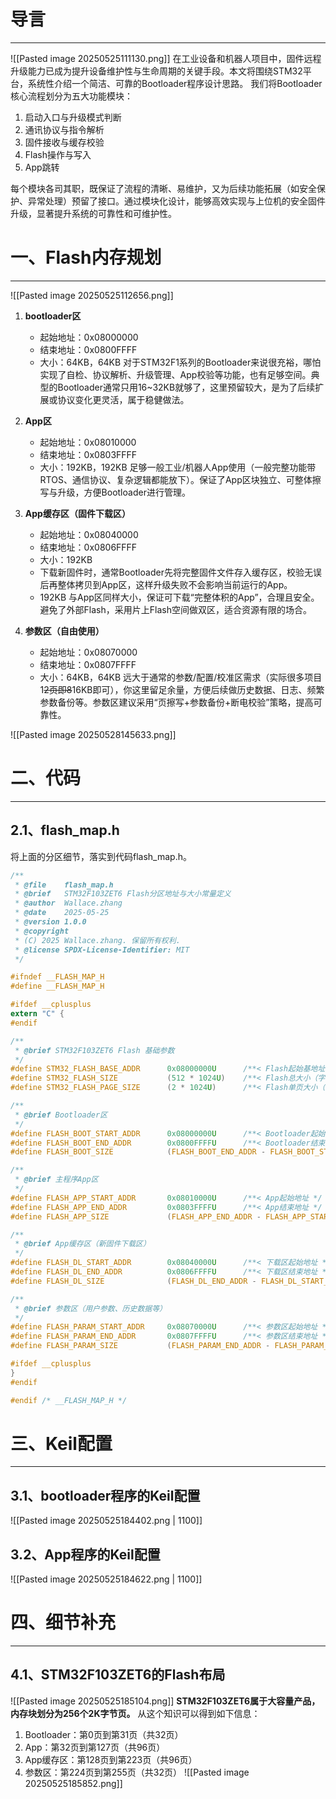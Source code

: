 # 导言
---
![[Pasted image 20250525111130.png]]
在工业设备和机器人项目中，固件远程升级能力已成为提升设备维护性与生命周期的关键手段。本文将围绕STM32平台，系统性介绍一个简洁、可靠的Bootloader程序设计思路。
我们将Bootloader核心流程划分为五大功能模块：
1. 启动入口与升级模式判断
2. 通讯协议与指令解析
3. 固件接收与缓存校验
4. Flash操作与写入
5. App跳转

每个模块各司其职，既保证了流程的清晰、易维护，又为后续功能拓展（如安全保护、异常处理）预留了接口。通过模块化设计，能够高效实现与上位机的安全固件升级，显著提升系统的可靠性和可维护性。

# 一、Flash内存规划
---
![[Pasted image 20250525112656.png]]

1. **bootloader区**
	- 起始地址：0x08000000
	- 结束地址：0x0800FFFF
	- 大小：64KB，64KB 对于STM32F1系列的Bootloader来说很充裕，哪怕实现了自检、协议解析、升级管理、App校验等功能，也有足够空间。典型的Bootloader通常只用16~32KB就够了，这里预留较大，是为了后续扩展或协议变化更灵活，属于稳健做法。

2. **App区**
	-  起始地址：0x08010000
	- 结束地址：0x0803FFFF
	- 大小：192KB，192KB 足够一般工业/机器人App使用（一般完整功能带RTOS、通信协议、复杂逻辑都能放下）。保证了App区块独立、可整体擦写与升级，方便Bootloader进行管理。

3. **App缓存区（固件下载区）**
	- 起始地址：0x08040000
	- 结束地址：0x0806FFFF
	- 大小：192KB
    - 下载新固件时，通常Bootloader先将完整固件文件存入缓存区，校验无误后再整体拷贝到App区，这样升级失败不会影响当前运行的App。
    - 192KB 与App区同样大小，保证可下载“完整体积的App”，合理且安全。避免了外部Flash，采用片上Flash空间做双区，适合资源有限的场合。

4. **参数区（自由使用）**
	- 起始地址：0x08070000
	- 结束地址：0x0807FFFF
	- 大小：64KB，64KB 远大于通常的参数/配置/校准区需求（实际很多项目1~~2页即8~~16KB即可），你这里留足余量，方便后续做历史数据、日志、频繁参数备份等。参数区建议采用“页擦写+参数备份+断电校验”策略，提高可靠性。

![[Pasted image 20250528145633.png]]

# 二、代码
---
## 2.1、flash_map.h
将上面的分区细节，落实到代码flash_map.h。
```c
/**
 * @file    flash_map.h
 * @brief   STM32F103ZET6 Flash分区地址与大小常量定义
 * @author  Wallace.zhang
 * @date    2025-05-25
 * @version 1.0.0
 * @copyright
 * (C) 2025 Wallace.zhang. 保留所有权利.
 * @license SPDX-License-Identifier: MIT
 */

#ifndef __FLASH_MAP_H
#define __FLASH_MAP_H

#ifdef __cplusplus
extern "C" {
#endif

/** 
 * @brief STM32F103ZET6 Flash 基础参数
 */
#define STM32_FLASH_BASE_ADDR      0x08000000U      /**< Flash起始基地址 */
#define STM32_FLASH_SIZE           (512 * 1024U)    /**< Flash总大小（字节） */
#define STM32_FLASH_PAGE_SIZE      (2 * 1024U)      /**< Flash单页大小（字节） */

/**
 * @brief Bootloader区
 */
#define FLASH_BOOT_START_ADDR      0x08000000U      /**< Bootloader起始地址 */
#define FLASH_BOOT_END_ADDR        0x0800FFFFU      /**< Bootloader结束地址 */
#define FLASH_BOOT_SIZE            (FLASH_BOOT_END_ADDR - FLASH_BOOT_START_ADDR + 1) /**< Bootloader区大小 */

/**
 * @brief 主程序App区
 */
#define FLASH_APP_START_ADDR       0x08010000U      /**< App起始地址 */
#define FLASH_APP_END_ADDR         0x0803FFFFU      /**< App结束地址 */
#define FLASH_APP_SIZE             (FLASH_APP_END_ADDR - FLASH_APP_START_ADDR + 1)   /**< App区大小 */

/**
 * @brief App缓存区（新固件下载区）
 */
#define FLASH_DL_START_ADDR        0x08040000U      /**< 下载区起始地址 */
#define FLASH_DL_END_ADDR          0x0806FFFFU      /**< 下载区结束地址 */
#define FLASH_DL_SIZE              (FLASH_DL_END_ADDR - FLASH_DL_START_ADDR + 1)     /**< 下载区大小 */

/**
 * @brief 参数区（用户参数、历史数据等）
 */
#define FLASH_PARAM_START_ADDR     0x08070000U      /**< 参数区起始地址 */
#define FLASH_PARAM_END_ADDR       0x0807FFFFU      /**< 参数区结束地址 */
#define FLASH_PARAM_SIZE           (FLASH_PARAM_END_ADDR - FLASH_PARAM_START_ADDR + 1) /**< 参数区大小 */

#ifdef __cplusplus
}
#endif

#endif /* __FLASH_MAP_H */

```

# 三、Keil配置
---
## 3.1、bootloader程序的Keil配置
![[Pasted image 20250525184402.png | 1100]]

## 3.2、App程序的Keil配置
![[Pasted image 20250525184622.png | 1100]]

# 四、细节补充
---
## 4.1、STM32F103ZET6的Flash布局
![[Pasted image 20250525185104.png]]
**STM32F103ZET6属于大容量产品，内存块划分为256个2K字节页。** 从这个知识可以得到如下信息：
1. Bootloader：第0页到第31页（共32页）
2. App：第32页到第127页（共96页）
3. App缓存区：第128页到第223页（共96页）
4. 参数区：第224页到第255页（共32页）
![[Pasted image 20250525185852.png]]
